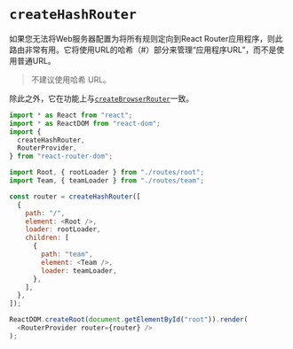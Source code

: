 # `createHashRouter`

如果您无法将Web服务器配置为将所有规则定向到React Router应用程序，则此路由非常有用。它将使用URL的哈希（#）部分来管理“应用程序URL”，而不是使用普通URL。

> 不建议使用哈希 URL。
>

除此之外，它在功能上与[`createBrowserRouter`](https://reactrouter.com/en/main/routers/create-browser-router)一致。

```javascript
import * as React from "react";
import * as ReactDOM from "react-dom";
import {
  createHashRouter,
  RouterProvider,
} from "react-router-dom";

import Root, { rootLoader } from "./routes/root";
import Team, { teamLoader } from "./routes/team";

const router = createHashRouter([
  {
    path: "/",
    element: <Root />,
    loader: rootLoader,
    children: [
      {
        path: "team",
        element: <Team />,
        loader: teamLoader,
      },
    ],
  },
]);

ReactDOM.createRoot(document.getElementById("root")).render(
  <RouterProvider router={router} />
);
```